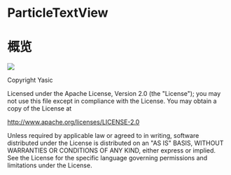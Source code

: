 # ParticleTextView

# 概览

![](https://github.com/Yasic/ParticleTextView/blob/master/Screenshot/BidiVertical-1.gif?raw=true)

Copyright Yasic

Licensed under the Apache License, Version 2.0 (the "License");
you may not use this file except in compliance with the License.
You may obtain a copy of the License at

http://www.apache.org/licenses/LICENSE-2.0

Unless required by applicable law or agreed to in writing, software
distributed under the License is distributed on an "AS IS" BASIS,
WITHOUT WARRANTIES OR CONDITIONS OF ANY KIND, either express or implied.
See the License for the specific language governing permissions and
limitations under the License.